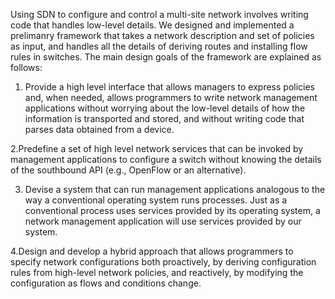 
Using SDN to configure and control a multi-site network involves writing code that handles low-level details. We designed and implemented a prelimanry framework that takes a network description and set of policies as input, and handles all the details of deriving routes and installing flow rules in switches. The main design goals of the framework are explained as follows:

  1. Provide a high level interface that allows managers to express policies and, when needed, allows programmers to write network management applications without worrying about the low-level details of how the information is transported and stored, and without writing code that parses data obtained from a device.
    
  2.Predefine a set of high level network services that can be invoked by management applications to configure a switch without knowing the details of the southbound API (e.g., OpenFlow or an alternative).
    
  3. Devise a system that can run management applications analogous to the way a conventional operating system runs processes. Just as a conventional process uses services provided by its operating system, a network management application will use services provided by our system.
    
  4.Design and develop a hybrid approach that allows programmers to specify network configurations both proactively, by deriving configuration rules from high-level network policies, and reactively, by modifying the configuration as flows and conditions change.


